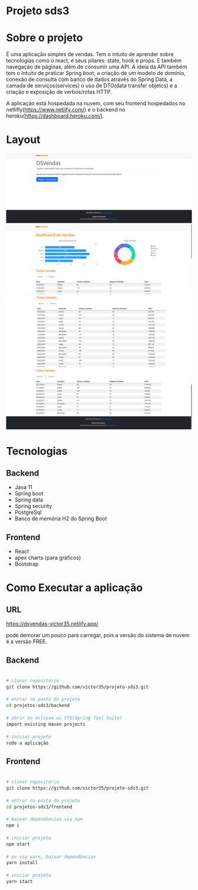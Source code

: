 # Projeto sds3

# Sobre o projeto

É uma aplicação simples de vendas. Tem o intuito de aprender sobre tecnologias como o react, e seus pilares: state, hook e props. E também navegação de páginas, além de consumir uma API. A ideia da API também tem o intuito de praticar Spring boot, a criação de um modelo de domínio, conexão de consulta com banco de dados através do Spring Data, a camada de serviços(services) o uso de DTO(data transfer objetcs) e a criação e exposição de verbos/rotas HTTP.

A aplicação está hospedada na nuvem, com seu frontend hospedados no netlifly(https://www.netlify.com/) e o backend no heroku(https://dashboard.heroku.com/).

# Layout
![Tela 1](https://github.com/victor35/projeto-sds3/blob/main/assets/tela1-projeto-sds3.png)
![Tela 2](https://github.com/victor35/projeto-sds3/blob/main/assets/tela3-projeto-sds3.png)
![Tela 3](https://github.com/victor35/projeto-sds3/blob/main/assets/tela2-projeto-sds3.png)
![Tela 4](https://github.com/victor35/projeto-sds3/blob/main/assets/tela4-projeto-sds3.png)

# Tecnologias
## Backend
  - Java 11
  - Spring boot
  - Spring data
  - Spring security
  - PostgreSql
  - Banco de memória H2 do Spring Boot
## Frontend  
  - React
  - apex charts (para gráficos)
  - Bootstrap

# Como Executar a aplicação
## URL
https://dsvendas-victor35.netlify.app/

pode demorar um pouco para carregar, pois a versão do sistema de nuvem é a versão FREE.
## Backend
```bash

# clonar repositório
git clone https://github.com/victor35/projeto-sds3.git

# entrar na pasta do projeto
cd projetos-sds3/backend

# abrir no eclipse ou STS(Spring Tool Suite)
import existing maven projects

# iniciar projeto
rode a aplicação

```

## Frontend
```bash

# clonar repositório
git clone https://github.com/victor35/projeto-sds3.git

# entrar na pasta do projeto
cd projetos-sds3/frontend

# baixar dependências via npm
npm i

# iniciar projeto
npm start

# ou via yarn, baixar dependências
yarn install

# iniciar projeto
yarn start

```


